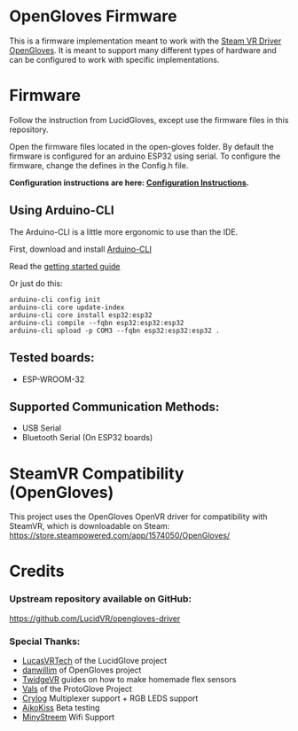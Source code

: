 # OpenGloves Firmware
This is a firmware implementation meant to work with the [Steam VR Driver OpenGloves](https://github.com/LucidVR/opengloves-driver). It is meant to support many different types of hardware and can be configured to work with specific implementations.

# Firmware
Follow the instruction from LucidGloves, except use the firmware files in this repository.

Open the firmware files located in the open-gloves folder.
By default the firmware is configured for an arduino ESP32 using serial.
To configure the firmware, change the defines in the Config.h file.

**Configuration instructions are here: [Configuration Instructions](https://github.com/LucidVR/lucidgloves/wiki/Firmware-Setup-and-Customization-Tutorial/).**

## Using Arduino-CLI

The Arduino-CLI is a little more ergonomic to use than the IDE.

First, download and install [Arduino-CLI](https://github.com/arduino/arduino-cli)


Read the [getting started guide](https://arduino.github.io/arduino-cli/0.27/getting-started/)

Or just do this:

```
arduino-cli config init
arduino-cli core update-index
arduino-cli core install esp32:esp32
arduino-cli compile --fqbn esp32:esp32:esp32
arduino-cli upload -p COM3 --fqbn esp32:esp32:esp32 .
```

## Tested boards:
* ESP-WROOM-32

## Supported Communication Methods:
* USB Serial
* Bluetooth Serial (On ESP32 boards)

# SteamVR Compatibility (OpenGloves)
This project uses the OpenGloves OpenVR driver for compatibility with SteamVR, which is downloadable on Steam:
https://store.steampowered.com/app/1574050/OpenGloves/

# Credits
### Upstream repository available on GitHub:
https://github.com/LucidVR/opengloves-driver

### Special Thanks:
* [LucasVRTech](https://github.com/lucas-vrtech) of the LucidGlove project
* [danwillim](https://github.com/danwillm) of OpenGloves project
* [TwidgeVR](https://github.com/TwidgeVR) guides on how to make homemade flex sensors
* [Vals](https://github.com/Valsvirtuals) of the ProtoGlove Project
* [Crylog](https://github.com/ciborg971) Multiplexer support + RGB LEDS support
* [AikoKiss](https://github.com/AikoKiss) Beta testing
* [MinyStreem](https://github.com/MinyStreem) Wifi Support
